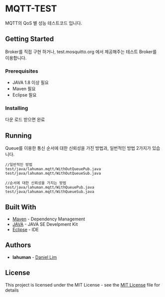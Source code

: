 # MQTT-TEST

MQTT의 QoS 별 성능 테스트코드 입니다.

## Getting Started

Broker를 직접 구현 하거나, test.mosquitto.org 에서 제공해주는 테스트 Broker를 이용합니다.

### Prerequisites

* JAVA 1.8 이상 필요
* Maven 필요
* Eclipse 필요

### Installing

다운 로드 받으면 완료 

## Running 

Queue를 이용한 통신 순서에 대한 신뢰성을 가진 방법과, 일번적인 방법 2가지가 있습니다.

```
//일반적인 방법
test/java/lahuman.mqtt/WithOutQueuePub.java
test/java/lahuman.mqtt/WithOutQueueSub.java

//순서에 대한 신뢰성을 가지는 방법
test/java/lahuman.mqtt/WithQueuePub.java
test/java/lahuman.mqtt/WithQueueSub.java
```

## Built With

* [Maven](https://maven.apache.org/) - Dependency Management
* [JAVA](http://www.oracle.com/technetwork/java/index.html) - JAVA SE Develpment Kit
* [Eclipse](http://www.eclipse.org/) - IDE


## Authors

* **lahuman** - [Daniel Lim](https://lahuman.github.io)


## License

This project is licensed under the MIT License - see the [MIT License](https://opensource.org/licenses/MIT) file for details
